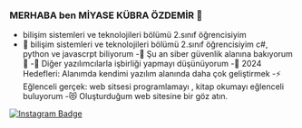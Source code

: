 ### MERHABA ben MİYASE KÜBRA ÖZDEMİR 👋



- bilişim sistemleri ve teknolojileri bölümü 2.sınıf öğrencisiyim
- 🔭  bilişim sistemleri ve teknolojileri bölümü 2.sınıf öğrencisiyim c#, python ve javascrpt biliyorum
-🌱 Şu an siber güvenlik alanına bakıyorum🤣
-👯 Diğer yazılımcılarla işbirliği yapmayı düşünüyorum
-🥅 2024 Hedefleri: Alanımda kendimi yazılım alanında daha çok geliştirmek
-⚡ Eğlenceli gerçek: web sitsesi programlamayı , kitap okumayı eğlenceli buluyorum
-😻 Oluşturduğum web sitesine bir göz atın.


[![Instagram Badge](https://img.shields.io/badge/-Instagram-C13584?style=flat-quare&labelColor=C13584&logo=instagram&logoColor=white&link=link)](link) 

